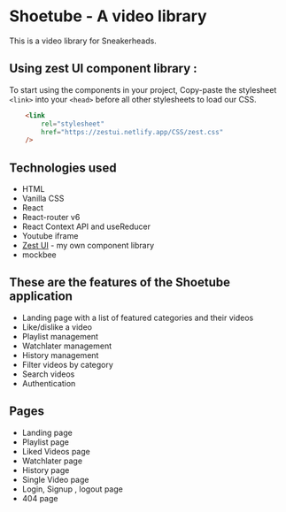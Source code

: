 # Shoetube - A video library

This is a video library for Sneakerheads.

## Using zest UI component library : 

To start using the components in your project, Copy-paste the stylesheet ```<link>``` into your ```<head>``` before all other stylesheets to load our CSS.
```html
    <link
        rel="stylesheet"
        href="https://zestui.netlify.app/CSS/zest.css"
    />
```

## Technologies used

- HTML
- Vanilla CSS
- React
- React-router v6
- React Context API and useReducer
- Youtube iframe
- [Zest UI](https://zestui.netlify.app/) - my own component library
- mockbee

## These are the features of the Shoetube application

- Landing page with a list of featured categories and their videos
- Like/dislike a video
- Playlist management
- Watchlater management
- History management
- Filter videos by category
- Search videos
- Authentication

## Pages

- Landing page
- Playlist page
- Liked Videos page
- Watchlater page
- History page
- Single Video page
- Login, Signup , logout page
- 404 page
